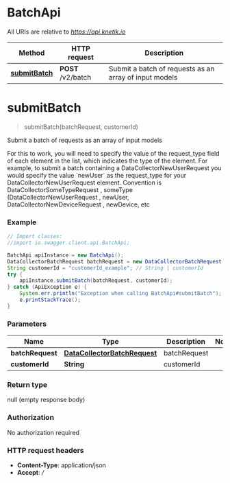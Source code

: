 # BatchApi

All URIs are relative to *https://api.knetik.io*

Method | HTTP request | Description
------------- | ------------- | -------------
[**submitBatch**](BatchApi.md#submitBatch) | **POST** /v2/batch | Submit a batch of requests as an array of input models


<a name="submitBatch"></a>
# **submitBatch**
> submitBatch(batchRequest, customerId)

Submit a batch of requests as an array of input models

For this to work, you will need to specify the value of the request_type field of each element in the list, which indicates the type of the element. For example, to submit a batch containing a DataCollectorNewUserRequest you would specify the value &#x60;newUser&#x60; as the request_type for your DataCollectorNewUserRequest element. Convention is DataCollectorSomeTypeRequest , someType (DataCollectorNewUserRequest , newUser, DataCollectorNewDeviceRequest , newDevice, etc

### Example
```java
// Import classes:
//import io.swagger.client.api.BatchApi;

BatchApi apiInstance = new BatchApi();
DataCollectorBatchRequest batchRequest = new DataCollectorBatchRequest(); // DataCollectorBatchRequest | batchRequest
String customerId = "customerId_example"; // String | customerId
try {
    apiInstance.submitBatch(batchRequest, customerId);
} catch (ApiException e) {
    System.err.println("Exception when calling BatchApi#submitBatch");
    e.printStackTrace();
}
```

### Parameters

Name | Type | Description  | Notes
------------- | ------------- | ------------- | -------------
 **batchRequest** | [**DataCollectorBatchRequest**](DataCollectorBatchRequest.md)| batchRequest |
 **customerId** | **String**| customerId |

### Return type

null (empty response body)

### Authorization

No authorization required

### HTTP request headers

 - **Content-Type**: application/json
 - **Accept**: */*

